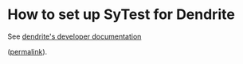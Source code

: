 # How to set up SyTest for Dendrite

See [dendrite's developer documentation](https://github.com/element-hq/dendrite/blob/main/docs/development/sytest.md#using-the-sytest-docker-image)

([permalink](https://github.com/element-hq/dendrite/blob/3f727485d6e21a603e4df1cb31c3795cc1023caa/docs/development/sytest.md#using-the-sytest-docker-image)).
